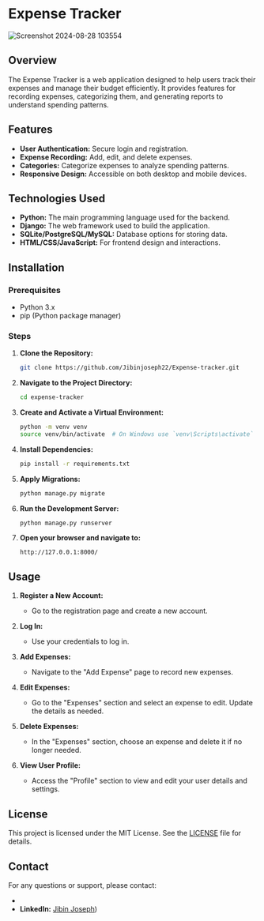 
# Expense Tracker
![Screenshot 2024-08-28 103554](https://github.com/user-attachments/assets/f249063f-07de-414b-a4d9-8aac70c360b7)

## Overview

The Expense Tracker is a web application designed to help users track their expenses and manage their budget efficiently. It provides features for recording expenses, categorizing them, and generating reports to understand spending patterns.

## Features

- **User Authentication:** Secure login and registration.
- **Expense Recording:** Add, edit, and delete expenses.
- **Categories:** Categorize expenses to analyze spending patterns.
- **Responsive Design:** Accessible on both desktop and mobile devices.

## Technologies Used

- **Python:** The main programming language used for the backend.
- **Django:** The web framework used to build the application.
- **SQLite/PostgreSQL/MySQL:** Database options for storing data.
- **HTML/CSS/JavaScript:** For frontend design and interactions.

## Installation

### Prerequisites

- Python 3.x
- pip (Python package manager)

### Steps

1. **Clone the Repository:**

   ```bash
   git clone https://github.com/Jibinjoseph22/Expense-tracker.git
   ```

2. **Navigate to the Project Directory:**

   ```bash
   cd expense-tracker
   ```

3. **Create and Activate a Virtual Environment:**

   ```bash
   python -m venv venv
   source venv/bin/activate  # On Windows use `venv\Scripts\activate`
   ```

4. **Install Dependencies:**

   ```bash
   pip install -r requirements.txt
   ```

5. **Apply Migrations:**

   ```bash
   python manage.py migrate
   ```

6. **Run the Development Server:**

   ```bash
   python manage.py runserver
   ```

7. **Open your browser and navigate to:**

   ```
   http://127.0.0.1:8000/
   ```

## Usage

1. **Register a New Account:**
   - Go to the registration page and create a new account.

2. **Log In:**
   - Use your credentials to log in.

3. **Add Expenses:**
   - Navigate to the "Add Expense" page to record new expenses.

4. **Edit Expenses:**
   - Go to the "Expenses" section and select an expense to edit. Update the details as needed.

5. **Delete Expenses:**
   - In the "Expenses" section, choose an expense and delete it if no longer needed.

6. **View User Profile:**
   - Access the "Profile" section to view and edit your user details and settings.

## License

This project is licensed under the MIT License. See the [LICENSE](LICENSE) file for details.

## Contact

For any questions or support, please contact:

- 
- **LinkedIn:** [Jibin Joseph](https://in.linkedin.com/in/ashfaq-arif-b1329326a))
```
